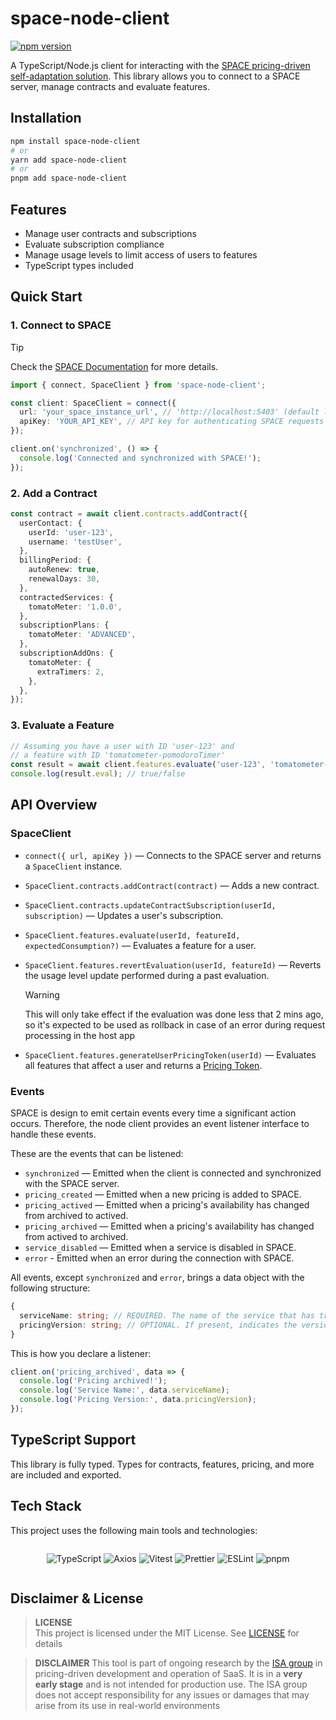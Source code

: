 # space-node-client

[![npm version](https://img.shields.io/npm/v/space-node-client.svg)](https://www.npmjs.com/package/space-node-client)

A TypeScript/Node.js client for interacting with the [SPACE pricing-driven self-adaptation solution](https://github.com/Alex-GF/space). This library allows you to connect to a SPACE server, manage contracts and evaluate features.

## Installation

```bash
npm install space-node-client
# or
yarn add space-node-client
# or
pnpm add space-node-client
```

## Features

- Manage user contracts and subscriptions
- Evaluate subscription compliance
- Manage usage levels to limit access of users to features
- TypeScript types included

## Quick Start

### 1. Connect to SPACE

> [!TIP]
> Check the [SPACE Documentation](https://pricing4saas-docs.vercel.app) for more details.

```typescript
import { connect, SpaceClient } from 'space-node-client';

const client: SpaceClient = connect({
  url: 'your_space_instance_url', // 'http://localhost:5403' (default local instance)
  apiKey: 'YOUR_API_KEY', // API key for authenticating SPACE requests
});

client.on('synchronized', () => {
  console.log('Connected and synchronized with SPACE!');
});
```

### 2. Add a Contract

```typescript
const contract = await client.contracts.addContract({
  userContact: {
    userId: 'user-123',
    username: 'testUser',
  },
  billingPeriod: {
    autoRenew: true,
    renewalDays: 30,
  },
  contractedServices: {
    tomatoMeter: '1.0.0',
  },
  subscriptionPlans: {
    tomatoMeter: 'ADVANCED',
  },
  subscriptionAddOns: {
    tomatoMeter: {
      extraTimers: 2,
    },
  },
});
```

### 3. Evaluate a Feature

```typescript
// Assuming you have a user with ID 'user-123' and
// a feature with ID 'tomatometer-pomodoroTimer'
const result = await client.features.evaluate('user-123', 'tomatometer-pomodoroTimer');
console.log(result.eval); // true/false
```

## API Overview

### SpaceClient

- `connect({ url, apiKey })` — Connects to the SPACE server and returns a `SpaceClient` instance.
- `SpaceClient.contracts.addContract(contract)` — Adds a new contract.
- `SpaceClient.contracts.updateContractSubscription(userId, subscription)` — Updates a user's subscription.
- `SpaceClient.features.evaluate(userId, featureId, expectedConsumption?)` — Evaluates a feature for a user.
- `SpaceClient.features.revertEvaluation(userId, featureId)` — Reverts the usage level update performed during a past evaluation. 

  > [!WARNING]
  > This will only take effect if the evaluation was done less that 2 mins ago, so it's expected to be used as rollback in case of an error during request processing in the host app

- `SpaceClient.features.generateUserPricingToken(userId)` — Evaluates all features that affect a user and returns a [Pricing Token](https://pricing4saas-docs.vercel.app/docs/2.0.1/api/understanding/communication).

### Events

SPACE is design to emit certain events every time a significant action occurs. Therefore, the node client provides an event listener interface to handle these events.

These are the events that can be listened:

- `synchronized` — Emitted when the client is connected and synchronized with the SPACE server.
- `pricing_created` — Emitted when a new pricing is added to SPACE.
- `pricing_actived` — Emitted when a pricing's availability has changed from archived to actived.
- `pricing_archived` — Emitted when a pricing's availability has changed from actived to archived.
- `service_disabled` — Emitted when a service is disabled in SPACE.
- `error` - Emitted when an error during the connection with SPACE.

All events, except `synchronized` and `error`, brings a data object with the following structure:

```typescript
{
  serviceName: string; // REQUIRED. The name of the service that has triggered the event.
  pricingVersion: string; // OPTIONAL. If present, indicates the version of the pricing that has triggered the event.
}
```

This is how you declare a listener:

```typescript
client.on('pricing_archived', data => {
  console.log('Pricing archived!');
  console.log('Service Name:', data.serviceName);
  console.log('Pricing Version:', data.pricingVersion);
});
```

## TypeScript Support

This library is fully typed. Types for contracts, features, pricing, and more are included and exported.

## Tech Stack

This project uses the following main tools and technologies:

<div style="display: flex; flex-wrap: wrap; gap: 10px; justify-content: space-evenly;">

![TypeScript](https://img.shields.io/badge/-TypeScript-3178C6?logo=typescript&logoColor=white&style=for-the-badge)
![Axios](https://img.shields.io/badge/-Axios-5A29E4?logo=axios&logoColor=white&style=for-the-badge)
![Vitest](https://img.shields.io/badge/-Vitest-6E9F18?logo=vitest&logoColor=white&style=for-the-badge)
![Prettier](https://img.shields.io/badge/-Prettier-F7B93E?logo=prettier&logoColor=white&style=for-the-badge)
![ESLint](https://img.shields.io/badge/-ESLint-4B32C3?logo=eslint&logoColor=white&style=for-the-badge)
![pnpm](https://img.shields.io/badge/-pnpm-F69220?logo=pnpm&logoColor=white&style=for-the-badge)

</div>

## Disclaimer & License

> **LICENSE**  
> This project is licensed under the MIT License. See [LICENSE](./LICENSE) for details

> **DISCLAIMER**
> This tool is part of ongoing research by the [ISA group](https://github.com/isa-group) in pricing-driven development and operation of SaaS. It is in a **very early stage** and is not intended for production use. The ISA group does not accept responsibility for any issues or damages that may arise from its use in real-world environments